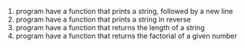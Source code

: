 1) program have a function that prints a string, followed by a new line
2) program have a function that prints a string in reverse
3) program have a function that returns the length of a string
4) program have a function that returns the factorial of a given number
